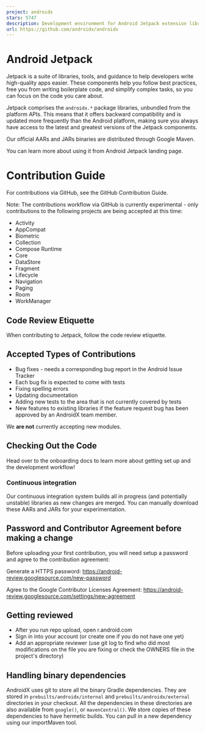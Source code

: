 ```yaml
---
project: androidx
stars: 5747
description: Development environment for Android Jetpack extension libraries under the androidx namespace. Synchronized with Android Jetpack's primary development branch on AOSP.
url: https://github.com/androidx/androidx
---
```


Android Jetpack
===============

Jetpack is a suite of libraries, tools, and guidance to help developers write high-quality apps easier. These components help you follow best practices, free you from writing boilerplate code, and simplify complex tasks, so you can focus on the code you care about.

Jetpack comprises the `androidx.*` package libraries, unbundled from the platform APIs. This means that it offers backward compatibility and is updated more frequently than the Android platform, making sure you always have access to the latest and greatest versions of the Jetpack components.

Our official AARs and JARs binaries are distributed through Google Maven.

You can learn more about using it from Android Jetpack landing page.

Contribution Guide
==================

For contributions via GitHub, see the GitHub Contribution Guide.

Note: The contributions workflow via GitHub is currently experimental - only contributions to the following projects are being accepted at this time:

-   Activity
-   AppCompat
-   Biometric
-   Collection
-   Compose Runtime
-   Core
-   DataStore
-   Fragment
-   Lifecycle
-   Navigation
-   Paging
-   Room
-   WorkManager

Code Review Etiquette
---------------------

When contributing to Jetpack, follow the code review etiquette.

Accepted Types of Contributions
-------------------------------

-   Bug fixes - needs a corresponding bug report in the Android Issue Tracker
-   Each bug fix is expected to come with tests
-   Fixing spelling errors
-   Updating documentation
-   Adding new tests to the area that is not currently covered by tests
-   New features to existing libraries if the feature request bug has been approved by an AndroidX team member.

We **are not** currently accepting new modules.

Checking Out the Code
---------------------

Head over to the onboarding docs to learn more about getting set up and the development workflow!

### Continuous integration

Our continuous integration system builds all in progress (and potentially unstable) libraries as new changes are merged. You can manually download these AARs and JARs for your experimentation.

Password and Contributor Agreement before making a change
---------------------------------------------------------

Before uploading your first contribution, you will need setup a password and agree to the contribution agreement:

Generate a HTTPS password: https://android-review.googlesource.com/new-password

Agree to the Google Contributor Licenses Agreement: https://android-review.googlesource.com/settings/new-agreement

Getting reviewed
----------------

-   After you run repo upload, open r.android.com
-   Sign in into your account (or create one if you do not have one yet)
-   Add an appropriate reviewer (use git log to find who did most modifications on the file you are fixing or check the OWNERS file in the project's directory)

Handling binary dependencies
----------------------------

AndroidX uses git to store all the binary Gradle dependencies. They are stored in `prebuilts/androidx/internal` and `prebuilts/androidx/external` directories in your checkout. All the dependencies in these directories are also available from `google()`, or `mavenCentral()`. We store copies of these dependencies to have hermetic builds. You can pull in a new dependency using our importMaven tool.

